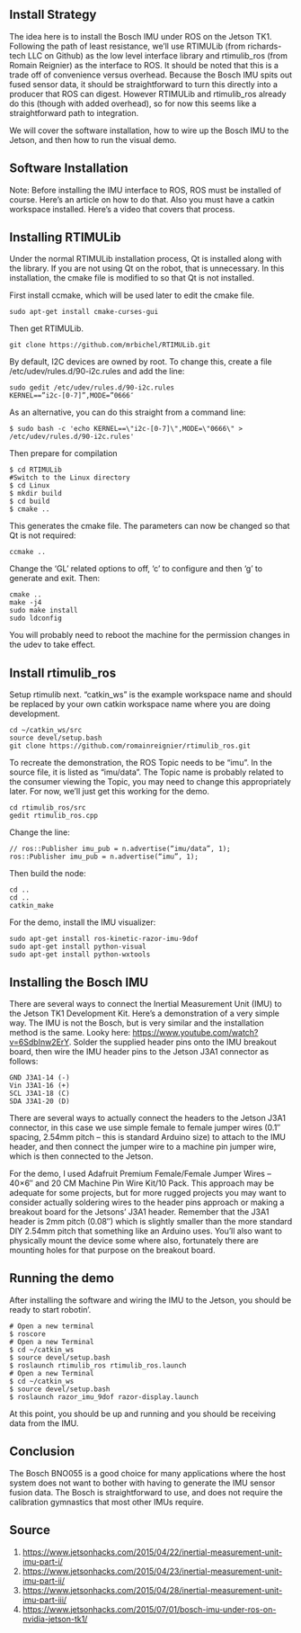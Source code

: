 ## Install Strategy
The idea here is to install the Bosch IMU under ROS on the Jetson TK1. Following the path of least resistance, we’ll use RTIMULib (from richards-tech LLC on Github) as the low level interface library and rtimulib_ros (from Romain Reignier) as the interface to ROS. It should be noted that this is a trade off of convenience versus overhead. Because the Bosch IMU spits out fused sensor data, it should be straightforward to turn this directly into a producer that ROS can digest. However RTIMULib and rtimulib_ros already do this (though with added overhead), so for now this seems like a straightforward path to integration.

We will cover the software installation, how to wire up the Bosch IMU to the Jetson, and then how to run the visual demo.

## Software Installation
Note: Before installing the IMU interface to ROS, ROS must be installed of course. Here’s an article on how to do that. Also you must have a catkin workspace installed. Here’s a video that covers that process.

## Installing RTIMULib
Under the normal RTIMULib installation process, Qt is installed along with the library. If you are not using Qt on the robot, that is unnecessary. In this installation, the cmake file is modified to so that Qt is not installed.

First install ccmake, which will be used later to edit the cmake file.
```
sudo apt-get install cmake-curses-gui
```
Then get RTIMULib.
```
git clone https://github.com/mrbichel/RTIMULib.git
```
By default, I2C devices are owned by root. To change this, create a file /etc/udev/rules.d/90-i2c.rules and add the line:
```
sudo gedit /etc/udev/rules.d/90-i2c.rules
KERNEL==”i2c-[0-7]”,MODE=”0666″
```
As an alternative, you can do this straight from a command line:
```
$ sudo bash -c 'echo KERNEL==\"i2c-[0-7]\",MODE=\"0666\" > /etc/udev/rules.d/90-i2c.rules'
```
Then prepare for compilation
```
$ cd RTIMULib
#Switch to the Linux directory
$ cd Linux
$ mkdir build
$ cd build
$ cmake ..
```
This generates the cmake file. The parameters can now be changed so that Qt is not required:
```
ccmake ..
```
Change the ‘GL’ related options to off, ‘c’ to configure and then ‘g’ to generate and exit. Then:
```
cmake ..
make -j4
sudo make install
sudo ldconfig
```
You will probably need to reboot the machine for the permission changes in the udev to take effect.

## Install rtimulib_ros
Setup rtimulib next. “catkin_ws” is the example workspace name and should be replaced by your own catkin workspace name where you are doing development.
```
cd ~/catkin_ws/src
source devel/setup.bash
git clone https://github.com/romainreignier/rtimulib_ros.git 
```
To recreate the demonstration, the ROS Topic needs to be “imu”. In the source file, it is listed as “imu/data”. The Topic name is probably related to the consumer viewing the Topic, you may need to change this appropriately later. For now, we’ll just get this working for the demo.
```
cd rtimulib_ros/src
gedit rtimulib_ros.cpp
```
Change the line:
```
// ros::Publisher imu_pub = n.advertise(“imu/data”, 1);
ros::Publisher imu_pub = n.advertise(“imu”, 1);
```
Then build the node:
```
cd ..
cd ..
catkin_make
```
For the demo, install the IMU visualizer:
```
sudo apt-get install ros-kinetic-razor-imu-9dof
sudo apt-get install python-visual
sudo apt-get install python-wxtools
```
## Installing the Bosch IMU
There are several ways to connect the Inertial Measurement Unit (IMU) to the Jetson TK1 Development Kit. Here’s a demonstration of a very simple way. The IMU is not the Bosch, but is very similar and the installation method is the same. Looky here: https://www.youtube.com/watch?v=6SdbInw2ErY. Solder the supplied header pins onto the IMU breakout board, then wire the IMU header pins to the Jetson J3A1 connector as follows:
```
GND J3A1-14 (-)
Vin J3A1-16 (+)
SCL J3A1-18 (C)
SDA J3A1-20 (D)
```
There are several ways to actually connect the headers to the Jetson J3A1 connector, in this case we use simple female to female jumper wires (0.1″ spacing, 2.54mm pitch – this is standard Arduino size) to attach to the IMU header, and then connect the jumper wire to a machine pin jumper wire, which is then connected to the Jetson.

For the demo, I used Adafruit Premium Female/Female Jumper Wires – 40×6″ and 20 CM Machine Pin Wire Kit/10 Pack. This approach may be adequate for some projects, but for more rugged projects you may want to consider actually soldering wires to the header pins approach or making a breakout board for the Jetsons’ J3A1 header. Remember that the J3A1 header is 2mm pitch (0.08″) which is slightly smaller than the more standard DIY 2.54mm pitch that something like an Arduino uses. You’ll also want to physically mount the device some where also, fortunately there are mounting holes for that purpose on the breakout board.
## Running the demo
After installing the software and wiring the IMU to the Jetson, you should be ready to start robotin’.
```
# Open a new terminal
$ roscore
# Open a new Terminal
$ cd ~/catkin_ws
$ source devel/setup.bash
$ roslaunch rtimulib_ros rtimulib_ros.launch
# Open a new Terminal
$ cd ~/catkin_ws
$ source devel/setup.bash
$ roslaunch razor_imu_9dof razor-display.launch
```
At this point, you should be up and running and you should be receiving data from the IMU.

## Conclusion
The Bosch BNO055 is a good choice for many applications where the host system does not want to bother with having to generate the IMU sensor fusion data. The Bosch is straightforward to use, and does not require the calibration gymnastics that most other IMUs require.
## Source
1. https://www.jetsonhacks.com/2015/04/22/inertial-measurement-unit-imu-part-i/
2. https://www.jetsonhacks.com/2015/04/23/inertial-measurement-unit-imu-part-ii/
3. https://www.jetsonhacks.com/2015/04/28/inertial-measurement-unit-imu-part-iii/
4. https://www.jetsonhacks.com/2015/07/01/bosch-imu-under-ros-on-nvidia-jetson-tk1/
